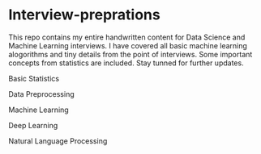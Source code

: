# Interview-preprations
This repo contains my entire handwritten content for Data Science and Machine Learning interviews. I have covered all basic machine learning alogorithms and tiny details from the point of interviews. Some important concepts from statistics are included. Stay tunned for further updates.

Basic Statistics

Data Preprocessing

Machine Learning

Deep Learning

Natural Language Processing
